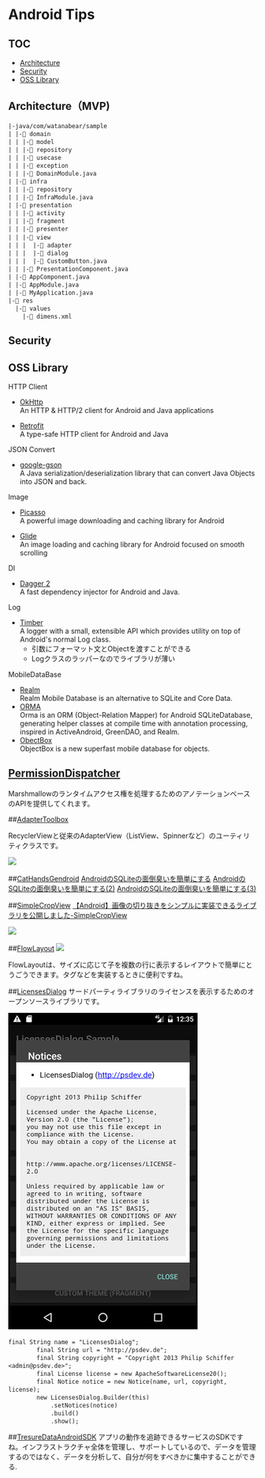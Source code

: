 # Android Tips

## TOC
- [Architecture](#architecture)
- [Security](#security)
- [OSS Library](#oss-library)


## Architecture（MVP)
```
|-java/com/watanabear/sample  
| |-📁 domain  
| | |-📁 model  
| | |-📁 repository  
| | |-📁 usecase   
| | |-📁 exception   
| | |-📃 DomainModule.java
| |-📁 infra  
| | |-📁 repository    
| | |-📃 InfraModule.java
| |-📁 presentation  
| | |-📁 activity  
| | |-📁 fragment  
| | |-📁 presenter  
| | |-📁 view　  
| | |  |-📁 adapter  
| | |  |-📁 dialog  
| | |  |-📃 CustomButton.java  
| | |-📃 PresentationComponent.java
| |-📃 AppComponent.java
| |-📃 AppModule.java
| |-📃 MyApplication.java  
|-📁 res  
  |-📁 values  
    |-📃 dimens.xml  
```
## Security

## OSS Library

HTTP Client
- [OkHttp](http://square.github.io/okhttp/)  
An HTTP & HTTP/2 client for Android and Java applications

- [Retrofit](https://square.github.io/retrofit/)  
A type-safe HTTP client for Android and Java

JSON Convert
- [google-gson](https://github.com/google/gson)  
A Java serialization/deserialization library that can convert Java Objects into JSON and back.

Image
- [Picasso](http://square.github.io/picasso/)  
A powerful image downloading and caching library for Android

- [Glide](https://github.com/bumptech/glide)  
An image loading and caching library for Android focused on smooth scrolling

DI
- [Dagger 2](https://github.com/google/dagger)  
A fast dependency injector for Android and Java.

Log
- [Timber](https://github.com/JakeWharton/timber)  
A logger with a small, extensible API which provides utility on top of Android's normal Log class.
  - 引数にフォーマット文とObjectを渡すことができる
  - Logクラスのラッパーなのでライブラリが薄い
  
MobileDataBase
- [Realm](https://realm.io/docs/java/latest/#getting-started)  
Realm Mobile Database is an alternative to SQLite and Core Data. 
- [ORMA](https://github.com/gfx/Android-Orma)  
Orma is an ORM (Object-Relation Mapper) for Android SQLiteDatabase, generating helper classes at compile time with annotation processing, inspired in ActiveAndroid, GreenDAO, and Realm.
- [ObectBox](https://github.com/greenrobot/ObjectBox)  
ObjectBox is a new superfast mobile database for objects.

## [PermissionDispatcher](https://github.com/hotchemi/PermissionsDispatcher)

Marshmallowのランタイムアクセス権を処理するためのアノテーションベースのAPIを提供してくれます。

##[AdapterToolbox](https://github.com/cattaka/AdapterToolbox)

RecyclerViewと従来のAdapterView（ListView、Spinnerなど）のユーティリティクラスです。

![](https://cloud.githubusercontent.com/assets/1239253/15986483/ed4f72d6-3043-11e6-81bb-4831991f727d.gif)

##[CatHandsGendroid](https://github.com/cattaka/CatHandsGendroid)
[AndroidのSQLiteの面倒臭いを簡単にする](http://qiita.com/cattaka/items/1edd041c59cbcfeb6ff4)
[AndroidのSQLiteの面倒臭いを簡単にする(2)](http://qiita.com/cattaka/items/e8d42f8d7388daf82cd2)
[AndroidのSQLiteの面倒臭いを簡単にする(3)](http://qiita.com/cattaka/items/43ef5c9945437f9967d5)

##[SimpleCropView](https://github.com/IsseiAoki/SimpleCropView)
[【Android】画像の切り抜きをシンプルに実装できるライブラリを公開しました-SimpleCropView](http://qiita.com/issei_aoki/items/810f491da2e3d077b478)

![](https://camo.githubusercontent.com/4543749a82bbbcf158fe81e593c85aabeca4fe1b/68747470733a2f2f7261772e6769746875622e636f6d2f77696b692f4973736569416f6b692f53696d706c6543726f70566965772f696d616765732f312e312e302f64656d6f5f62617369635f75736167652e676966)

##[FlowLayout](https://github.com/blazsolar/FlowLayout)
![](https://raw.githubusercontent.com/blazsolar/FlowLayout/develop/images/framed_example_screenshot.png)

FlowLayoutは、サイズに応じて子を複数の行に表示するレイアウトで簡単にとうごうできます。タグなどを実装するときに便利ですね。

##[LicensesDialog](https://github.com/PSDev/LicensesDialog)
サードパーティライブラリのライセンスを表示するためのオープンソースライブラリです。

![](https://github.com/PSDev/LicensesDialog/raw/master/screenshot.png)

```
final String name = "LicensesDialog";
        final String url = "http://psdev.de";
        final String copyright = "Copyright 2013 Philip Schiffer <admin@psdev.de>";
        final License license = new ApacheSoftwareLicense20();
        final Notice notice = new Notice(name, url, copyright, license);
        new LicensesDialog.Builder(this)
            .setNotices(notice)
            .build()
            .show();
```

##[TresureDataAndroidSDK](https://docs.treasuredata.com/articles/android-sdk)
アプリの動作を追跡できるサービスのSDKですね。インフラストラクチャ全体を管理し、サポートしているので、データを管理するのではなく、データを分析して、自分が何をすべきかに集中することができる.












